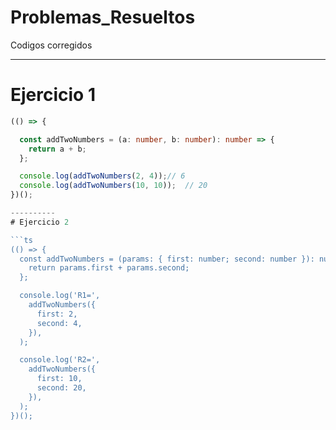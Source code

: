 # Problemas_Resueltos
Codigos corregidos

-------
# Ejercicio 1
```ts
(() => {

  const addTwoNumbers = (a: number, b: number): number => {
    return a + b;
  };

  console.log(addTwoNumbers(2, 4));// 6
  console.log(addTwoNumbers(10, 10));  // 20
})();

----------
# Ejercicio 2

```ts
(() => {
  const addTwoNumbers = (params: { first: number; second: number }): number => {
    return params.first + params.second;
  };

  console.log('R1=',
    addTwoNumbers({
      first: 2,
      second: 4,
    }),
  );

  console.log('R2=',
    addTwoNumbers({
      first: 10,
      second: 20,
    }),
  );
})();


